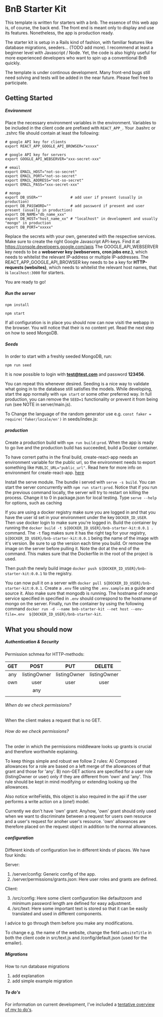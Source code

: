 # BnB Starter Kit

This template is written for starters with a bnb. The essence of this web app is, of course, the back end. The front end is meant only to display and use its features. Nonetheless, the app is production ready.

The starter kit is setup in a Rails kind of fashion, with familiar features like database migrations, seeders... (TODO add more). I recommend at least a beginner level with Javascript / Node. Yet, the code is also highly useful for more experienced developers who want to spin up a conventional BnB quickly.

The template is under continous development. Many front-end bugs still need solving and tests will be added in the near future. Please feel free to participate.

## Getting Started

##### Environment

Place the necessary environment variables in the environment. Variables to be included in the client code are prefixed with `REACT_APP_`. Your .bashrc or .zshrc file should contain at least the following:

```
# google API key for clients
export REACT_APP_GOOGLE_API_BROWSER="xxxxx"

# google API key for servers
export GOOGLE_API_WEBSERVER="xxx-secret-xxx"

# email
export EMAIL_HOST="not-so-secret"
export EMAIL_PORT="not-so-secret"
export EMAIL_ADDRESS="not-so-secret"
export EMAIL_PASS="xxx-secret-xxx"

# mongo
export DB_USER=""             # add user if present (usually in production)
export DB_PASSWORD=""         # add password if present and user present (usually in production)
export DB_NAME="db_name_xxx"
export DB_HOST="host_name_xx" # "localhost" in development and usually "mongo" in production
export DB_PORT="xxxxx"

```

Replace the secrets with your own, generated with the respective services. Make sure to create the right Google Javascript API-keys. Find it at https://console.developers.google.com/apis The GOOGLE_API_WEBSERVER key needs to be a **webserver key (webservers, cron jobs enz.)**, which needs to whitelist the relevant IP-address or multiple IP-addresses. The REACT_APP_GOOGLE_API_BROWSER key needs to be a key for **HTTP-requests (websites)**, which needs to whitelist the relevant host names, that is `localhost:3000` for starters.

You are ready to go!

##### Run the server

`npm install`

`npm start`

If all configuration is in place you should now can now visiti the webapp in the browser. You will notice that their is no content yet. Read the next step on how to seed MongoDB.

##### Seeds

In order to start with a freshly seeded MongoDB, run:

`npm run seed`

It is now possible to login with **test@test.com** and password **123456**.

You can repeat this whenever desired. Seeding is a nice way to validate what going in to the database still satisfies the models. While developing, start the app normally with `npm start` or some other preferred way. In full production, you can remove the `SEED=1` functionality or prevent it from being run (see NOTE in server/main.js).

To Change the language of the random generator use e.g. `const faker = require('faker/locale/en')` in seeds/index.js:

##### production

Create a production build with `npm run build:prod`. When the app is ready to go live and the production build has succeeded, build a Docker container.

To have corrert paths in the final build, create-react-app needs an environment variable for the public url, so the environment needs to export something like `PUBLIC_URL="public_url"`. Read here for more info on environment for create-react-app. [here](https://github.com/facebookincubator/create-react-app/blob/master/packages/react-scripts/template/README.md#using-the-public-folder)

Install the serve module. The bundle i served with `serve -s build`. You can start the server concurrently with `npm run start:prod`. Notice that if you run the previous command locally, the server will try to restart on killing the process. Change it to 0 in package.json for local testing. Type `serve --help` for options, such as caching

If you are using a docker registry make sure you are logged in and that you have the user id set in your environment under the key `DOCKER_ID_USER`. Then use docker login to make sure you're logged in. Build the container by running the `docker build -t ${DOCKER_ID_USER}/bnb-starter-kit:0.0.1 .` command. The `-t` flag makes sure it has the right tag for your registry, `${DOCKER_ID_USER}/bnb-starter-kit:0.0.1` being the name of the image with it's version. Be sure to up the version each time you build. Or remove the image on the server before pulling it. Note the dot at the end of the command. This makes sure that the Dockerfile in the root of the project is used.

Then push the newly build image `docker push ${DOCKER_ID_USER}/bnb-starter-kit:0.0.1` to the registry.

You can now pull it on a server with `docker pull ${DOCKER_ID_USER}/bnb-starter-kit:0.0.1`. Create a `.env` file using the `.env.sample` as a guide and source it. Also make sure that mongodb is running. The hostname of mongo service specified in specified in `.env` should correspond to the hostname of mongo on the server. Finally, run the container by using the following command `docker run -d --name bnb-starter-kit --net host --env-file=.env  ${DOCKER_ID_USER}/bnb-starter-kit`.

## What you should now

##### Authentication & Security

Permission schmea for HTTP-methods:

|   GET   | POST         | PUT          | DELETE       |
|:-------:|:------------:|:------------:|:------------:|
|   any   | listingOwner | listingOwner | listingOwner |
|   own   | user         | user         | user         |
|         | any          |              |              |
|         |              |              |              |

###### When do we check permissions?
When the client makes a request that is no GET.

###### How do we check permissions?
The order in which the permissions middleware looks up grants is crucial and therefore worthwhile explaining.

To keep things simple and robust we follow 2 rules:
A) Composed allowances for a role are based on a left merge of the allowances of that grant and those for 'any'.
B) non-GET actions are specified for a user role (listingOwner or user) only if they are different from 'own' and 'any'. This rule should be kept in mind modifying or extending looking up the allowances.

Also notice writeFields, this object is also required in the api if the user performs a write action on a (one!) model.

Currently we don't have 'own' grant:
Anyhow, 'own' grant should only used when we want to discriminate between a request for users own resource and a user's request for anoher user's resource. 'own' allowances are therefore placed on the request object in addition to the normal allowances.


##### configuration

Different kinds of configuration live in different kinds of places. We have four kinds:

Server:

1) /server/config: Generic config of the app.
2) /server/permissions/grants.json: Here user roles and grants are defined.

Client:

3) /src/config: Here some client configuration like defaultzoom and minimum password length are defined for easy adjustment.
4) /src/text: Here some important text is stored so that it can be easily translated and used in different components.

I advice to go through them before you make any modifications.

To change e.g. the name of the website, change the field `websiteTitle` in both the client code in src/text.js and /config/default.json (used for the emailer).

##### Migrations

How to run database migrations
1) add explanation
2) add simple example migration

##### To do's

For information on current development, I've included a [tentative overview of my to do's](https://github.com/MidnightP/bnb-starter-kit/blob/master/TODO.md).
